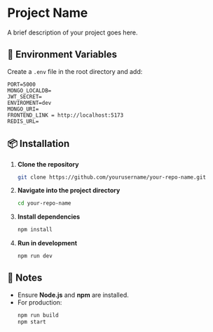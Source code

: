 # Project Name

A brief description of your project goes here.

## 🚀 Environment Variables

Create a `.env` file in the root directory and add:

```env
PORT=5000
MONGO_LOCALDB=
JWT_SECRET=
ENVIROMENT=dev
MONGO_URI= 
FRONTEND_LINK = http://localhost:5173
REDIS_URL= 

```

## 📦 Installation

1. **Clone the repository**
   ```bash
   git clone https://github.com/yourusername/your-repo-name.git
   ```

2. **Navigate into the project directory**
   ```bash
   cd your-repo-name
   ```

3. **Install dependencies**
   ```bash
   npm install
   ```

4. **Run in development**
   ```bash
   npm run dev
   ```

## 📌 Notes

- Ensure **Node.js** and **npm** are installed.
- For production:
  ```bash
  npm run build
  npm start
  ```
